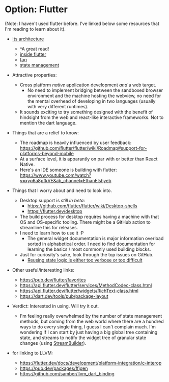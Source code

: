 # Option: Flutter

(Note: I haven't used flutter before. I've linked below some resources that I'm reading to learn about it).

- [Its architecture](https://flutter.dev/docs/resources/architectural-overview)
  - ^A great read!
  - [inside flutter](https://flutter.dev/docs/resources/inside-flutter#linear-reconciliation)
  - [faq](https://flutter.dev/docs/resources/faq)
  - [state management](https://flutter.dev/docs/development/data-and-backend/state-mgmt/simple)

- Attractive properties:
  - Cross platform _native_ application development _and_ a web target.
    - No need to implement bridging between the sandboxed browser environment and the machine hosting the webview, no need for the mental overhead of developing in two languages (usually with very different runtimes).
  - It sounds exciting to try something designed with the benefit of hindsight from the web and react-like interactive frameworks. Not to mention the dart language.

- Things that are a relief to know:
  - The roadmap is heavily influenced by user feedback: https://github.com/flutter/flutter/wiki/Roadmap#support-for-platforms-beyond-mobile
  - At a surface level, it is apparantly on par with or better than React Native.
  - Here's an IDE someone is building with flutter: https://www.youtube.com/watch?v=xyq6a8pfkVE&ab_channel=EthanElshyeb

- Things that I worry about and need to look into.
  - Desktop support is _still in beta_:
    - https://github.com/flutter/flutter/wiki/Desktop-shells
    - https://flutter.dev/desktop
  - The build process for desktop requires having a machine with that OS and OS-specific tooling. There might be a GitHub action to streamline this for releases.
  - I need to learn how to use it :P
    - The general widget documentation is major information overload sorted in alphabetical order. I need to find documentation for learning the basics / most commonly used building blocks.
  - Just for curiosity's sake, look through the top issues on GitHub.
    - [Reusing state logic is either too verbose or too difficult](https://github.com/flutter/flutter/issues/51752)

- Other useful/interesting links:
  - https://pub.dev/flutter/favorites
  - https://api.flutter.dev/flutter/services/MethodCodec-class.html
  - https://api.flutter.dev/flutter/widgets/RichText-class.html
  - https://dart.dev/tools/pub/package-layout

- Verdict: Interested in using. Will try it out.
  - I'm feeling really overwhelmed by the number of state management methods, but coming from the web world where there are a hundred ways to do every single thing, I guess I can't complain much. I'm wondering if I can start by just having a big global tree containing state, and streams to notify the widget tree of granular state changes (using [StreamBuilder](https://api.flutter.dev/flutter/widgets/StreamBuilder-class.html)).

- for linking to LLVM:
  - https://flutter.dev/docs/development/platform-integration/c-interop
  - https://pub.dev/packages/ffigen
  - https://github.com/samber/llvm_dart_binding
